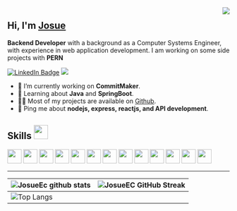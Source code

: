 <img align="right" src="https://media.licdn.com/dms/image/D4E16AQEeS4fuqZlM_w/profile-displaybackgroundimage-shrink_350_1400/0/1686581209612?e=1692835200&v=beta&t=MReDARvu57DMYCBwnE9KwC4wZ77mi3nXyOSC2qYLsCs" />

<h2>Hi, I'm <a href='#'>Josue</a></h2>
<p><strong>Backend Developer</strong> with a background as a Computer Systems Engineer, with experience in web application development. I am working on some side projects with <strong>PERN</strong></p>
<p><a href="https://www.linkedin.com/in/josue-evangelista-cruz-213461264/"><img src="https://img.shields.io/badge/-@JosueEC-0077B5?style=flat-square&amp;labelColor=0077B5&amp;logo=LinkedIn&amp;link=https://www.linkedin.com/in/josue-evangelista-cruz-213461264/" alt="LinkedIn Badge"></a>  <img src="https://img.shields.io/badge/-josueev.cruz@gmail.com-0077B5?style=flat-square&amp;labelColor=0077B5&amp;logo=Gmail&amp; alt="Gmail Badge"></p>
<ul>
<li>🔭 I’m currently working on <strong>CommitMaker</strong>.</li>
<li>🧐 Learning about <strong>Java</strong> and <strong>SpringBoot</strong>.</li>
<li>👨‍💻 Most of my projects are available on <a href="https://github.com/JosueEC">Github</a>.</li>
<li>💬 Ping me about <strong>nodejs, express, reactjs, and API development</strong>.</li>
</ul>
<h2>Skills <img src = "https://media2.giphy.com/media/QssGEmpkyEOhBCb7e1/giphy.gif?cid=ecf05e47a0n3gi1bfqntqmob8g9aid1oyj2wr3ds3mg700bl&rid=giphy.gif" width = 32px></h2>
<p align="left">
<img width ='32px' src ='https://raw.githubusercontent.com/rahulbanerjee26/githubAboutMeGenerator/main/icons/nodejs.svg'>
<img width ='32px' src ='https://raw.githubusercontent.com/rahulbanerjee26/githubAboutMeGenerator/main/icons/express.svg'>
<img width ='32px' src ='https://raw.githubusercontent.com/rahulbanerjee26/githubAboutMeGenerator/main/icons/postgresql.svg'>
<img width ='32px' src ='https://raw.githubusercontent.com/rahulbanerjee26/githubAboutMeGenerator/main/icons/mysql.svg'>
<img width ='32px' src ='https://raw.githubusercontent.com/rahulbanerjee26/githubAboutMeGenerator/main/icons/reactjs.svg'>
<img width ='32px' src ='https://raw.githubusercontent.com/rahulbanerjee26/githubAboutMeGenerator/main/icons/redux.svg'>
<img width ='32px' src ='https://raw.githubusercontent.com/rahulbanerjee26/githubAboutMeGenerator/main/icons/html.svg'>
<img width ='32px' src ='https://raw.githubusercontent.com/rahulbanerjee26/githubAboutMeGenerator/main/icons/css.svg'>
<img width ='32px' src ='https://raw.githubusercontent.com/rahulbanerjee26/githubAboutMeGenerator/main/icons/javascript.svg'>
<img width ='32px' src ='https://raw.githubusercontent.com/rahulbanerjee26/githubAboutMeGenerator/main/icons/java.svg'>
<img width ='32px' src ='https://raw.githubusercontent.com/rahulbanerjee26/githubAboutMeGenerator/main/icons/spring.svg'>
<img width ='32px' src ='https://raw.githubusercontent.com/rahulbanerjee26/githubAboutMeGenerator/main/icons/postman.svg'>
<img width ='32px' src ='https://raw.githubusercontent.com/rahulbanerjee26/githubAboutMeGenerator/main/icons/git.svg'>
</p>

---
| ![JosueEc github stats](https://github-readme-stats.vercel.app/api?username=josueec&show_icons=true&theme=tokyonight) | ![JosueEC GitHub Streak](https://github-readme-streak-stats.herokuapp.com/?user=josueec&theme=tokyonight) |
| --- | --- |
| ![Top Langs](https://github-readme-stats.vercel.app/api/top-langs/?username=josueec&theme=tokyonight)